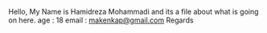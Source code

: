 Hello, My Name is Hamidreza Mohammadi and its a file about what is going on here.
age : 18
email : makenkap@gmail.com
Regards
